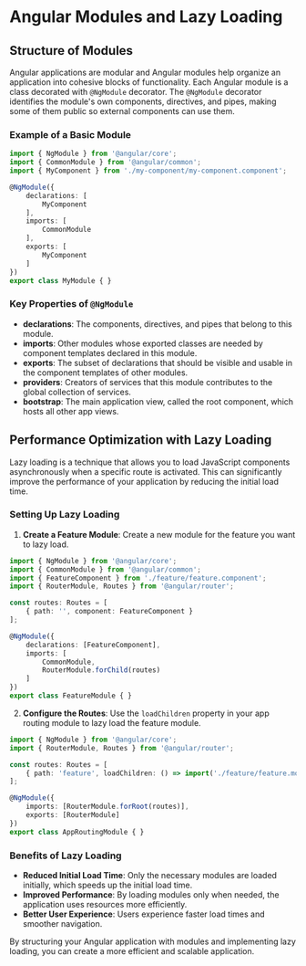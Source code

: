 # Angular Modules and Lazy Loading

## Structure of Modules

Angular applications are modular and Angular modules help organize an application into cohesive blocks of functionality. Each Angular module is a class decorated with `@NgModule` decorator. The `@NgModule` decorator identifies the module's own components, directives, and pipes, making some of them public so external components can use them.

### Example of a Basic Module

```typescript
import { NgModule } from '@angular/core';
import { CommonModule } from '@angular/common';
import { MyComponent } from './my-component/my-component.component';

@NgModule({
    declarations: [
        MyComponent
    ],
    imports: [
        CommonModule
    ],
    exports: [
        MyComponent
    ]
})
export class MyModule { }
```

### Key Properties of `@NgModule`

- **declarations**: The components, directives, and pipes that belong to this module.
- **imports**: Other modules whose exported classes are needed by component templates declared in this module.
- **exports**: The subset of declarations that should be visible and usable in the component templates of other modules.
- **providers**: Creators of services that this module contributes to the global collection of services.
- **bootstrap**: The main application view, called the root component, which hosts all other app views.

## Performance Optimization with Lazy Loading

Lazy loading is a technique that allows you to load JavaScript components asynchronously when a specific route is activated. This can significantly improve the performance of your application by reducing the initial load time.

### Setting Up Lazy Loading

1. **Create a Feature Module**: Create a new module for the feature you want to lazy load.

```typescript
import { NgModule } from '@angular/core';
import { CommonModule } from '@angular/common';
import { FeatureComponent } from './feature/feature.component';
import { RouterModule, Routes } from '@angular/router';

const routes: Routes = [
    { path: '', component: FeatureComponent }
];

@NgModule({
    declarations: [FeatureComponent],
    imports: [
        CommonModule,
        RouterModule.forChild(routes)
    ]
})
export class FeatureModule { }
```

2. **Configure the Routes**: Use the `loadChildren` property in your app routing module to lazy load the feature module.

```typescript
import { NgModule } from '@angular/core';
import { RouterModule, Routes } from '@angular/router';

const routes: Routes = [
    { path: 'feature', loadChildren: () => import('./feature/feature.module').then(m => m.FeatureModule) }
];

@NgModule({
    imports: [RouterModule.forRoot(routes)],
    exports: [RouterModule]
})
export class AppRoutingModule { }
```

### Benefits of Lazy Loading

- **Reduced Initial Load Time**: Only the necessary modules are loaded initially, which speeds up the initial load time.
- **Improved Performance**: By loading modules only when needed, the application uses resources more efficiently.
- **Better User Experience**: Users experience faster load times and smoother navigation.

By structuring your Angular application with modules and implementing lazy loading, you can create a more efficient and scalable application.
